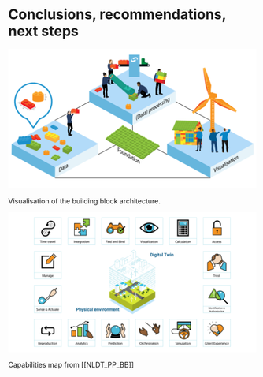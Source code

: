 # Conclusions, recommendations, next steps

<img src="./respec/media/nldt-3hoek.png" width="900">

Visualisation of the building block architecture.

<img src="./respec/media/16_functies_DT_Engels.png" width="900">

Capabilities map from [[NLDT_PP_BB]]